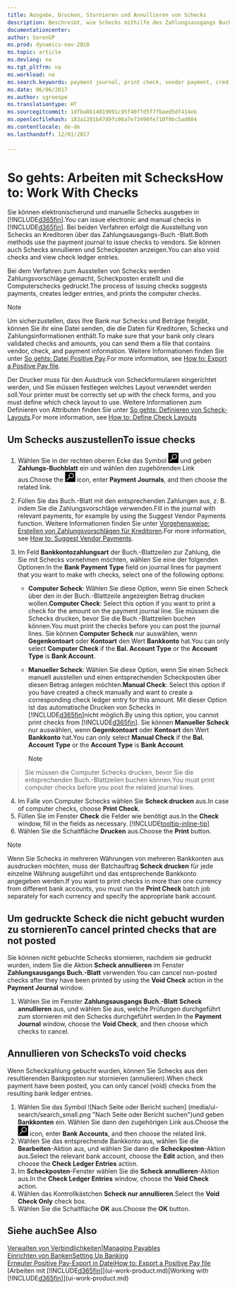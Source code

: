 ```yaml
---
title: Ausgabe, Drucken, Stornieren und Annullieren von Schecks
description: Beschreibt, wie Schecks mithilfe des Zahlungsausgangs Buch.-Blattes, ausgegeben, gedruckt oder annulliert werden oder wie Check-Sachposten in Dynamics NAV angezeigt werden.
documentationcenter: 
author: SorenGP
ms.prod: dynamics-nav-2018
ms.topic: article
ms.devlang: na
ms.tgt_pltfrm: na
ms.workload: na
ms.search.keywords: payment journal, print check, vendor payment, creditor, debt, balance due, AP
ms.date: 06/06/2017
ms.author: sgroespe
ms.translationtype: HT
ms.sourcegitcommit: 1dfba8b14019991c95f40ffd5f7fbaed5df414eb
ms.openlocfilehash: 183a1281b47d9fc06a7e73490fe710f9bc5ad804
ms.contentlocale: de-de
ms.lasthandoff: 12/01/2017

---
```

# <a name="how-to-work-with-checks"></a><span data-ttu-id="d2e58-103">So gehts: Arbeiten mit Schecks</span><span class="sxs-lookup"><span data-stu-id="d2e58-103">How to: Work With Checks</span></span>
<span data-ttu-id="d2e58-104">Sie können elektronischerund und manuelle Schecks ausgeben in [!INCLUDE[d365fin](includes/d365fin_md.md)].</span><span class="sxs-lookup"><span data-stu-id="d2e58-104">You can issue electronic and manual checks in [!INCLUDE[d365fin](includes/d365fin_md.md)].</span></span> <span data-ttu-id="d2e58-105">Bei beiden Verfahren erfolgt die Ausstellung von Schecks an Kreditoren über das Zahlungsausgangs-Buch.-Blatt.</span><span class="sxs-lookup"><span data-stu-id="d2e58-105">Both methods use the payment journal to issue checks to vendors.</span></span> <span data-ttu-id="d2e58-106">Sie können auch Schecks annullieren und Scheckposten anzeigen.</span><span class="sxs-lookup"><span data-stu-id="d2e58-106">You can also void checks and view check ledger entries.</span></span>

<span data-ttu-id="d2e58-107">Bei dem Verfahren zum Ausstellen von Schecks werden Zahlungsvorschläge gemacht, Scheckposten erstellt und die Computerschecks gedruckt.</span><span class="sxs-lookup"><span data-stu-id="d2e58-107">The process of issuing checks suggests payments, creates ledger entries, and prints the computer checks.</span></span>

> [!NOTE]  
>   <span data-ttu-id="d2e58-108">Um sicherzustellen, dass Ihre Bank nur Schecks und Beträge freigibt, können Sie ihr eine Datei senden, die die Daten für Kreditoren, Schecks und Zahlungsinformationen enthält.</span><span class="sxs-lookup"><span data-stu-id="d2e58-108">To make sure that your bank only clears validated checks and amounts, you can send them a file that contains vendor, check, and payment information.</span></span> <span data-ttu-id="d2e58-109">Weitere Informationen finden Sie unter [So gehts: Datei Positive Pay](finance-how-positive-pay.md).</span><span class="sxs-lookup"><span data-stu-id="d2e58-109">For more information, see [How to: Export a Positive Pay file](finance-how-positive-pay.md).</span></span>

<span data-ttu-id="d2e58-110">Der Drucker muss für den Ausdruck von Scheckformularen eingerichtet werden, und Sie müssen festlegen welches Layout verwendet werden soll.</span><span class="sxs-lookup"><span data-stu-id="d2e58-110">Your printer must be correctly set up with the check forms, and you must define which check layout to use.</span></span> <span data-ttu-id="d2e58-111">Weitere Informationen zum Definieren von Attributen finden Sie unter [So gehts: Definieren von Scheck-Layouts](finance-how-define-check-layouts.md).</span><span class="sxs-lookup"><span data-stu-id="d2e58-111">For more information, see [How to: Define Check Layouts](finance-how-define-check-layouts.md)</span></span>

## <a name="to-issue-checks"></a><span data-ttu-id="d2e58-112">Um Schecks auszustellen</span><span class="sxs-lookup"><span data-stu-id="d2e58-112">To issue checks</span></span>
1. <span data-ttu-id="d2e58-113">Wählen Sie in der rechten oberen Ecke das Symbol ![Nach Seite oder Bericht suchen](media/ui-search/search_small.png "Nach Seite oder Bericht suchen") und geben **Zahlungs-Buchblatt** ein und wählen den zugehörenden Link aus.</span><span class="sxs-lookup"><span data-stu-id="d2e58-113">Choose the ![Search for Page or Report](media/ui-search/search_small.png "Search for Page or Report icon") icon, enter **Payment Journals**, and then choose the related link.</span></span>
2. <span data-ttu-id="d2e58-114">Füllen Sie das Buch.-Blatt mit den entsprechenden Zahlungen aus, z. B. indem Sie die Zahlungsvorschläge verwenden.</span><span class="sxs-lookup"><span data-stu-id="d2e58-114">Fill in the journal with relevant payments, for example by using the Suggest Vendor Payments function.</span></span> <span data-ttu-id="d2e58-115">Weitere Informationen finden Sie unter [Vorgehensweise: Erstellen von Zahlungsvorschlägen für Kreditoren](payables-how-suggest-vendor-payments.md).</span><span class="sxs-lookup"><span data-stu-id="d2e58-115">For more information, see [How to: Suggest Vendor Payments](payables-how-suggest-vendor-payments.md).</span></span>
3. <span data-ttu-id="d2e58-116">Im Feld **Bankkontozahlungsart** der Buch.-Blattzeilen zur Zahlung, die Sie mit Schecks vornehmen möchten, wählen Sie eine der folgenden Optionen:</span><span class="sxs-lookup"><span data-stu-id="d2e58-116">In the **Bank Payment Type** field on journal lines for payment that you want to make with checks, select one of the following options:</span></span>

   * <span data-ttu-id="d2e58-117">**Computer Scheck**: Wählen Sie diese Option, wenn Sie einen Scheck über den in der Buch.-Blattzeile angezeigten Betrag drucken wollen.</span><span class="sxs-lookup"><span data-stu-id="d2e58-117">**Computer Check**: Select this option if you want to print a check for the amount on the payment journal line.</span></span> <span data-ttu-id="d2e58-118">Sie müssen die Schecks drucken, bevor Sie die Buch.-Blattzeilen buchen können.</span><span class="sxs-lookup"><span data-stu-id="d2e58-118">You must print the checks before you can post the journal lines.</span></span> <span data-ttu-id="d2e58-119">Sie können **Computer Scheck** nur auswählen, wenn **Gegenkontoart** oder **Kontoart** den Wert **Bankkonto** hat.</span><span class="sxs-lookup"><span data-stu-id="d2e58-119">You can only select **Computer Check** if the **Bal. Account Type** or the **Account Type** is **Bank Account**.</span></span>
   * <span data-ttu-id="d2e58-120">**Manueller Scheck**: Wählen Sie diese Option, wenn Sie einen Scheck manuell ausstellen und einen entsprechenden Scheckposten über diesen Betrag anlegen möchten.</span><span class="sxs-lookup"><span data-stu-id="d2e58-120">**Manual Check**: Select this option if you have created a check manually and want to create a corresponding check ledger entry for this amount.</span></span> <span data-ttu-id="d2e58-121">Mit dieser Option ist das automatische Drucken von Schecks in [!INCLUDE[d365fin](includes/d365fin_md.md)]nicht möglich.</span><span class="sxs-lookup"><span data-stu-id="d2e58-121">By using this option, you cannot print checks from [!INCLUDE[d365fin](includes/d365fin_md.md)].</span></span> <span data-ttu-id="d2e58-122">Sie können **Manueller Scheck** nur auswählen, wenn **Gegenkontoart** oder **Kontoart** den Wert **Bankkonto** hat.</span><span class="sxs-lookup"><span data-stu-id="d2e58-122">You can only select **Manual Check** if the **Bal. Account Type** or the **Account Type** is **Bank Account**.</span></span>

     > [!NOTE]  
>   <span data-ttu-id="d2e58-123">Sie müssen die Computer Schecks drucken, bevor Sie die entsprechenden Buch.-Blattzeilen buchen können.</span><span class="sxs-lookup"><span data-stu-id="d2e58-123">You must print computer checks before you post the related journal lines.</span></span>
4. <span data-ttu-id="d2e58-124">Im Falle von Computer Schecks wählen Sie **Scheck drucken** aus.</span><span class="sxs-lookup"><span data-stu-id="d2e58-124">In case of computer checks, choose **Print Check**.</span></span>
5. <span data-ttu-id="d2e58-125">Füllen Sie im Fenster **Check** die Felder wie benötigt aus.</span><span class="sxs-lookup"><span data-stu-id="d2e58-125">In the **Check** window, fill in the fields as necessary.</span></span> [!INCLUDE[tooltip-inline-tip](includes/tooltip-inline-tip_md.md)]
6. <span data-ttu-id="d2e58-126">Wählen Sie die Schaltfläche **Drucken** aus.</span><span class="sxs-lookup"><span data-stu-id="d2e58-126">Choose the **Print** button.</span></span>

> [!NOTE]  
>   <span data-ttu-id="d2e58-127">Wenn Sie Schecks in mehreren Währungen von mehreren Bankkonten aus ausdrucken möchten, muss der Batchauftrag **Scheck drucken** für jede einzelne Währung ausgeführt und das entsprechende Bankkonto angegeben werden.</span><span class="sxs-lookup"><span data-stu-id="d2e58-127">If you want to print checks in more than one currency from different bank accounts, you must run the **Print Check** batch job separately for each currency and specify the appropriate bank account.</span></span>

## <a name="to-cancel-printed-checks-that-are-not-posted"></a><span data-ttu-id="d2e58-128">Um gedruckte Scheck die nicht gebucht wurden zu stornieren</span><span class="sxs-lookup"><span data-stu-id="d2e58-128">To cancel printed checks that are not posted</span></span>
<span data-ttu-id="d2e58-129">Sie können nicht gebuchte Schecks stornieren, nachdem sie gedruckt wurden, indem Sie die Aktion **Scheck annullieren** im Fenster **Zahlungsausgangs Buch.-Blatt** verwenden.</span><span class="sxs-lookup"><span data-stu-id="d2e58-129">You can cancel non-posted checks after they have been printed by using the **Void Check** action in the **Payment Journal** window.</span></span>

1. <span data-ttu-id="d2e58-130">Wählen Sie im Fenster **Zahlungsausgangs Buch.-Blatt** **Scheck annullieren** aus, und wählen Sie aus, welche Prüfungen durchgeführt zum stornieren mit den Schecks durchgeführt werden.</span><span class="sxs-lookup"><span data-stu-id="d2e58-130">In the **Payment Journal** window, choose the **Void Check**, and then choose which checks to cancel.</span></span>

## <a name="to-void-checks"></a><span data-ttu-id="d2e58-131">Annullieren von Schecks</span><span class="sxs-lookup"><span data-stu-id="d2e58-131">To void checks</span></span>
<span data-ttu-id="d2e58-132">Wenn Scheckzahlung gebucht wurden, können Sie Schecks aus den resultierenden Bankposten nur stornieren (annulieren).</span><span class="sxs-lookup"><span data-stu-id="d2e58-132">When check payment have been posted, you can only cancel (void) checks from the resulting bank ledger entries.</span></span>

1. <span data-ttu-id="d2e58-133">Wählen Sie das Symbol ![Nach Seite oder Bericht suchen] (media/ui-search/search_small.png "Nach Seite oder Bericht suchen")und geben **Bankkonten** ein. Wählen Sie dann den zugehörigen Link aus.</span><span class="sxs-lookup"><span data-stu-id="d2e58-133">Choose the ![Search for Page or Report](media/ui-search/search_small.png "Search for Page or Report icon") icon, enter **Bank Accounts**, and then choose the related link.</span></span>
2. <span data-ttu-id="d2e58-134">Wählen Sie das entsprechende Bankkonto aus, wählen Sie die **Bearbeiten**-Aktion aus, und wählen Sie dann die **Scheckposten**-Aktion aus.</span><span class="sxs-lookup"><span data-stu-id="d2e58-134">Select the relevant bank account, choose the **Edit** action, and then choose the **Check Ledger Entries** action.</span></span>
3. <span data-ttu-id="d2e58-135">Im **Scheckposten**-Fenster wählen Sie die **Scheck annullieren**-Aktion aus.</span><span class="sxs-lookup"><span data-stu-id="d2e58-135">In the **Check Ledger Entries** window, choose the **Void Check** action.</span></span>
4. <span data-ttu-id="d2e58-136">Wählen das Kontrollkästchen **Scheck nur annullieren**.</span><span class="sxs-lookup"><span data-stu-id="d2e58-136">Select the **Void Check Only** check box.</span></span>
5. <span data-ttu-id="d2e58-137">Wählen Sie die Schaltfläche **OK** aus.</span><span class="sxs-lookup"><span data-stu-id="d2e58-137">Choose the **OK** button.</span></span>

## <a name="see-also"></a><span data-ttu-id="d2e58-138">Siehe auch</span><span class="sxs-lookup"><span data-stu-id="d2e58-138">See Also</span></span>
[<span data-ttu-id="d2e58-139">Verwalten von Verbindlichkeiten|</span><span class="sxs-lookup"><span data-stu-id="d2e58-139">Managing Payables</span></span>](payables-manage-payables.md)  
[<span data-ttu-id="d2e58-140">Einrichten von Banken</span><span class="sxs-lookup"><span data-stu-id="d2e58-140">Setting Up Banking</span></span>](bank-setup-banking.md)  
[<span data-ttu-id="d2e58-141">Erneuter Positive Pay-Export in Datei</span><span class="sxs-lookup"><span data-stu-id="d2e58-141">How to: Export a Positive Pay file</span></span>](finance-how-positive-pay.md)  
<span data-ttu-id="d2e58-142">[Arbeiten mit [!INCLUDE[d365fin](includes/d365fin_md.md)]](ui-work-product.md)</span><span class="sxs-lookup"><span data-stu-id="d2e58-142">[Working with [!INCLUDE[d365fin](includes/d365fin_md.md)]](ui-work-product.md)</span></span>  

